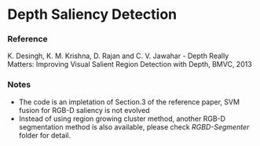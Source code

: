 Depth Saliency Detection
========================

### Reference
K. Desingh, K. M. Krishna, D. Rajan and C. V. Jawahar - Depth Really Matters: Improving Visual Salient Region Detection with Depth, BMVC, 2013

### Notes
- The code is an impletation of Section.3 of the reference paper, SVM fusion for RGB-D saliency is not evolved
- Instead of using region growing cluster method, another RGB-D segmentation method is also available, please check *RGBD-Segmenter* folder for detail.



